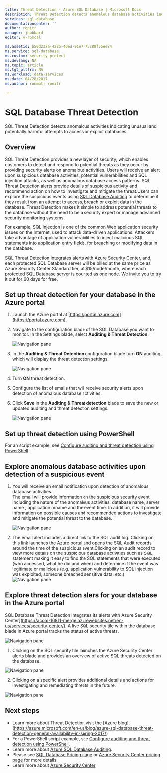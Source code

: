 ```yaml
---
title: Threat Detection - Azure SQL Database | Microsoft Docs
description: Threat Detection detects anomalous database activities indicating potential security threats to the database. 
services: sql-database
documentationcenter: ''
author: ronitr
manager: jhubbard
editor: v-romcal

ms.assetid: b50d232a-4225-46ed-91e7-75288f55ee84
ms.service: sql-database
ms.custom: security-protect
ms.devlang: NA
ms.topic: article
ms.tgt_pltfrm: NA
ms.workload: data-services
ms.date: 04/28/2017
ms.author: ronmat; ronitr

---
```

# SQL Database Threat Detection

SQL Threat Detection detects anomalous activities indicating unusual and potentially harmful attempts to access or exploit databases.

## Overview

SQL Threat Detection provides a new layer of security, which enables customers to detect and respond to potential threats as they occur by providing security alerts on anomalous activities.  Users will receive an alert upon suspicious database activities, potential vulnerabilities and SQL injection attacks, as well as anomalous database access patterns. SQL Threat Detection alerts provide details of suspicious activity and recommend action on how to investigate and mitigate the threat.Users can explore the suspicious events using [SQL Database Auditing](sql-database-auditing.md) to determine if they result from an attempt to access, breach or exploit data in the database. Threat Detection makes it simple to address potential threats to the database without the need to be a security expert or manage advanced security monitoring systems.

For example, SQL injection is one of the common Web application security issues on the Internet, used to attack data-driven applications. Attackers take advantage of application vulnerabilities to inject malicious SQL statements into application entry fields, for breaching or modifying data in the database.

SQL Threat Detection integrates alerts with [Azure Security Center](https://acom-16811-merge.azurewebsites.net/en-us/services/security-center/), and, each protected SQL Database server will be billed at the same price as Azure Security Center Standard tier, at $15/node/month, where each protected SQL Database server is counted as one node. We invite you to try it out for 60 days for free. 

## Set up threat detection for your database in the Azure portal
1. Launch the Azure portal at [https://portal.azure.com](https://portal.azure.com).
2. Navigate to the configuration blade of the SQL Database you want to monitor. In the Settings blade, select **Auditing & Threat Detection**.
 
    ![Navigation pane][1]
3. In the **Auditing & Threat Detection** configuration blade turn **ON** auditing, which will display the threat detection settings.
  
    ![Navigation pane][2]
4. Turn **ON** threat detection.
5. Configure the list of emails that will receive security alerts upon detection of anomalous database activities.
6. Click **Save** in the **Auditing & Threat detection** blade to save the new or updated auditing and threat detection settings.
       
    ![Navigation pane][3]

## Set up threat detection using PowerShell

For an script example, see [Configure auditing and threat detection using PowerShell](scripts/sql-database-auditing-and-threat-detection-powershell.md).

## Explore anomalous database activities upon detection of a suspicious event
1. You will receive an email notification upon detection of anomalous database activities. <br/>
   The email will provide information on the suspicious security event including the nature of the anomalous activities, database name, server name , application mname  and the event time. In addition, it will provide information on possible causes and recommended actions to investigate and mitigate the potential threat to the database.<br/>
     
    ![Navigation pane][4]
2. The email alert includes a direct link to the SQL audit log. Clicking on this link launches the Azure portal and opens the SQL Audit records around the time of the suspicious event.Clicking on an audit record to view more details on the suspicious database activities such as SQL statement making it easy to find the SQL statements that were executed (who accessed, what he did and when) and determine if the event was legitimate or malicious (e.g. application vulnerability to SQL injection was exploited, someone breached sensitive data, etc.)<br/>
   ![Navigation pane][5]


## Explore threat detection alers for your database in the Azure portal

SQL Database Threat Detection integrates its alerts with Azure Security Center](https://acom-16811-merge.azurewebsites.net/en-us/services/security-center/). A live SQL security tile within the database blade in Azure portal tracks the status of active threats. 

   ![Navigation pane][6]
   
1. Clicking on the SQL security tile launches the Azure Security Center alerts blade and provides an overview of active SQL threats detected on the database. 

  ![Navigation pane][7]

2. Clicking on a specific alert provides additional details and actions for investigating and remediating threats in the future.

  ![Navigation pane][8]


## Next steps

* Learn more about Threat Detection,visit the [Azure blog].(https://azure.microsoft.com/en-us/blog/azure-sql-database-threat-detection-general-availability-in-spring-2017/) 
* For a PowerShell script example, see [Configure auditing and threat detection using PowerShell](scripts/sql-database-auditing-and-threat-detection-powershell.md).
* Learn more about [Azure SQL Database Auditing](sql-database-auditing.md).
* Please see [SQL Database Pricing page](https://acom-16811-merge.azurewebsites.net/en-us/pricing/details/sql-database/)  or [Azure Security Center pricing page](https://acom-16811-merge.azurewebsites.net/en-us/pricing/details/security-center/) for more details 
* Learn more about [Azure Security Center](https://docs.microsoft.com/en-us/azure/security-center/security-center-intro)



<!--Image references-->
[1]: ./media/sql-database-threat-detection-get-started/1_td_click_on_settings.png
[2]: ./media/sql-database-threat-detection-get-started/2_td_turn_on_auditing.png
[3]: ./media/sql-database-threat-detection-get-started/3_td_turn_on_threat_detection.png
[4]: ./media/sql-database-threat-detection-get-started/4_td_email.png
[5]: ./media/sql-database-threat-detection-get-started/5_td_audit_record_details
[6]: ./media/sql-database-threat-detection-get-started/6_td_security_tile_view_alerts
[7]: ./media/sql-database-threat-detection-get-started/7_td_SQL_security_alerts_list
[8]: ./media/sql-database-threat-detection-get-started/8_td_SQL_security_alert_details


